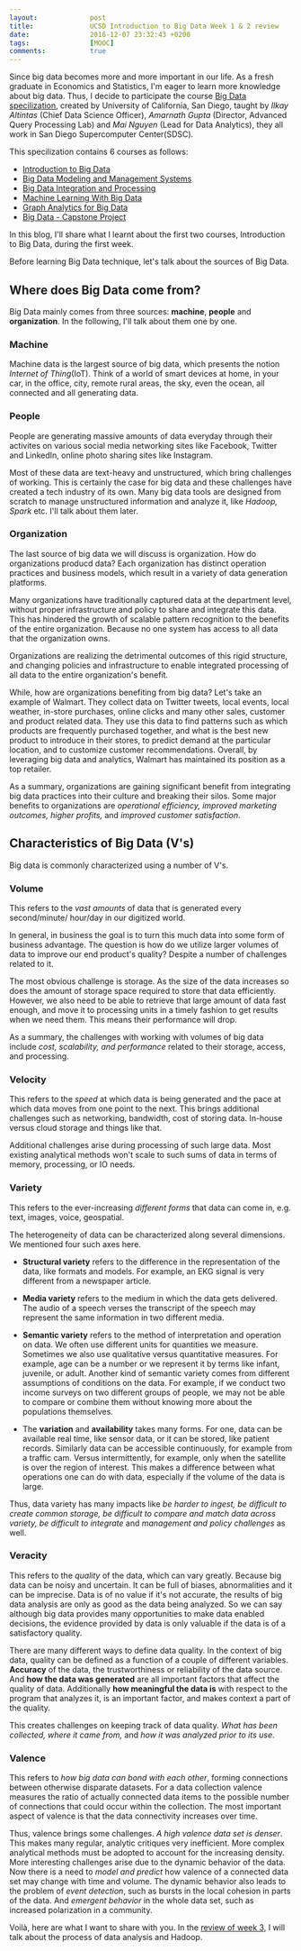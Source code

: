 ```yaml
---
layout:             post
title:              UCSD Introduction to Big Data Week 1 & 2 review
date:               2016-12-07 23:32:43 +0200
tags:               [MOOC]
comments:           true
---
```


Since big data becomes more and more important in our life. As a fresh graduate
in Economics and Statistics, I'm eager to learn more knowledge about big data.
Thus, I decide to participate the course [Big Data specilization][Big Data
specilization], created by University of California, San Diego, taught by _Ilkay
Altintas_ (Chief Data Science Officer), _Amarnath Gupta_ (Director, Advanced
Query Processing Lab) and _Mai Nguyen_ (Lead for Data Analytics), they all work
in San Diego Supercomputer Center(SDSC).

This specilization contains 6 courses as follows:

- [Introduction to Big Data][Introduction]
- [Big Data Modeling and Management Systems][Management]
- [Big Data Integration and Processing][Integration and Processing]
- [Machine Learning With Big Data][Machine Learning]
- [Graph Analytics for Big Data][Graph Analytics]
- [Big Data - Capstone Project][project]

In this blog, I'll share what I learnt about the first two courses, Introduction
 to Big Data, during the first week.

Before learning Big Data technique, let's talk about the sources of Big Data.

## Where does Big Data come from?

Big Data mainly comes from three sources: **machine**, **people** and
**organization**. In the following, I'll talk about them one by one.

### Machine

Machine data is the largest source of big data, which presents the notion
_Internet of Thing_(IoT). Think of a world of smart devices at home, in your car,
 in the office, city, remote rural areas, the sky, even the ocean, all connected
  and all generating data.

### People

People are generating massive amounts of data everyday through their activites
on various social media networking sites like Facebook, Twitter and LinkedIn,
online photo sharing sites like Instagram.

Most of these data are text-heavy and unstructured, which bring challenges of
working. This is certainly the case for big data and these challenges have
created a tech industry of its own. Many big data tools are designed from
scratch to manage unstructured information and analyze it, like _Hadoop, Spark_
etc. I'll talk about them later.

### Organization

The last source of big data we will discuss is organization. How do
organizations producd data? Each organization has distinct operation practices
and business models, which result in a variety of data generation platforms.

Many organizations have traditionally captured data at the department level,
without proper infrastructure and policy to share and integrate this data. This
has hindered the growth of scalable pattern recognition to the benefits of the
entire organization. Because no one system has access to all data that the
organization owns.

Organizations are realizing the detrimental outcomes of this rigid structure,
and changing policies and infrastructure to enable integrated processing of all
data to the entire organization's benefit.

While, how are organizations benefiting from big data? Let's take an example of
Walmart. They collect data on Twitter tweets, local events, local weather,
in-store purchases, online clicks and many other sales, customer and product
related data. They use this data to find patterns such as which products are
frequently purchased together, and what is the best new product to introduce in
their stores, to predict demand at the particular location, and to customize
customer recommendations. Overall, by leveraging big data and analytics, Walmart
 has maintained its position as a top retailer.

As a summary, organizations are gaining significant benefit from integrating big
 data practices into their culture and breaking their silos. Some major benefits
  to organizations are _operational efficiency, improved marketing outcomes,
  higher profits,_ and _improved customer satisfaction_.

## Characteristics of Big Data (V's)

Big data is commonly characterized using a number of V's.

### Volume

This refers to the _vast amounts_ of data that is generated every second/minute/
hour/day in our digitized world.

In general, in business the goal is to turn this much data into some form of
business advantage. The question is how do we utilize larger volumes of data to
improve our end product's quality? Despite a number of challenges related to it.

The most obvious challenge is storage. As the size of the data increases so does
 the amount of storage space required to store that data efficiently. However,
 we also need to be able to retrieve that large amount of data fast enough, and
 move it to processing units in a timely fashion to get results when we need
them. This means their performance will drop.

As a summary, the challenges with working with volumes of big data include _cost,
 scalability, and performance_ related to their storage, access, and processing.

### Velocity

This refers to the _speed_ at which data is being generated and the pace at
which data moves from one point to the next. This brings additional challenges
such as networking, bandwidth, cost of storing data. In-house versus cloud
storage and things like that.

Additional challenges arise during processing of such large data. Most existing
analytical methods won't scale to such sums of data in terms of memory,
processing, or IO needs.

### Variety

This refers to the ever-increasing _different forms_ that data can come in, e.g.
text, images, voice, geospatial.

The heterogeneity of data can be characterized along several dimensions. We
mentioned four such axes here.

- **Structural variety** refers to the difference in the representation of the
data, like formats and models. For example, an EKG signal is very different from
 a newspaper article.

- **Media variety** refers to the medium in which the data gets delivered. The
audio of a speech verses the transcript of the speech may represent the same
information in two different media.

- **Semantic variety** refers to the method of interpretation and operation on
data. We often use different units for quantities we measure. Sometimes we also
use qualitative versus quantitative measures. For example, age can be a number
or we represent it by terms like infant, juvenile, or adult. Another kind of
semantic variety comes from different assumptions of conditions on the data. For
 example, if we conduct two income surveys on two different groups of people, we
 may not be able to compare or combine them without knowing more about the
populations themselves.

- The **variation** and **availability** takes many forms. For one, data can be
available real time, like sensor data, or it can be stored, like patient records.
Similarly data can be accessible continuously, for example from a traffic cam.
Versus intermittently, for example, only when the satellite is over the region
of interest. This makes a difference between what operations one can do with
data, especially if the volume of the data is large.

Thus, data variety has many impacts like _be harder to ingest, be difficult to
create common storage, be difficult to compare and match data across variety, be
difficult to integrate_ and _management and policy challenges_ as well.

### Veracity

This refers to the _quality_ of the data, which can vary greatly. Because big
data can be noisy and uncertain. It can be full of biases, abnormalities and it
can be imprecise. Data is of no value if it's not accurate, the results of big
data analysis are only as good as the data being analyzed. So we can say
although big data provides many opportunities to make data enabled decisions,
the evidence provided by data is only valuable if the data is of a satisfactory
quality.

There are many different ways to define data quality. In the context of big data,
 quality can be defined as a function of a couple of different variables.
**Accuracy** of the data, the trustworthiness or reliability of the data source.
And **how the data was generated** are all important factors that affect the
quality of data. Additionally **how meaningful the data is** with respect to the
program that analyzes it, is an important factor, and makes context a part of
the quality.

This creates challenges on keeping track of data quality. _What has been
collected, where it came from,_ and _how it was analyzed prior to its use_.

### Valence

This refers to _how big data can bond with each other_, forming connections
between otherwise disparate datasets. For a data collection valence measures the
 ratio of actually connected data items to the possible number of connections
that could occur within the collection. The most important aspect of valence is
that the data connectivity increases over time.

Thus, valence brings some challenges. _A high valence data set is denser_. This
makes many regular, analytic critiques very inefficient. More complex analytical
 methods must be adopted to account for the increasing density. More interesting
 challenges arise due to the dynamic behavior of the data. Now there is a need
to _model and predict_ how valence of a connected data set may change with time
and volume. The dynamic behavior also leads to the problem of _event detection_,
such as bursts in the local cohesion in parts of the data. And _emergent
behavior_ in the whole data set, such as increased polarization in a community.


Voilà, here are what I want to share with you. In the [review of week 3][review of week 3],
I will talk about the process of data analysis and Hadoop.

[Big Data specilization]: https://www.coursera.org/specializations/big-data
[Introduction]: https://www.coursera.org/learn/big-data-introduction
[Management]: https://www.coursera.org/learn/big-data-management
[Integration and Processing]: https://www.coursera.org/learn/big-data-integration-processing
[Machine Learning]: https://www.coursera.org/learn/big-data-machine-learning
[Graph Analytics]: https://www.coursera.org/learn/big-data-graph-analytics
[project]: https://www.coursera.org/learn/big-data-project
[review of week 3]: https://jingwen-z.github.io/introduction-bd-week3
